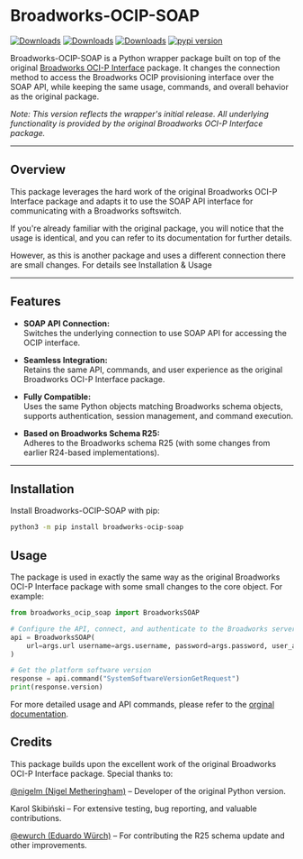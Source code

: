 # Broadworks-OCIP-SOAP

[![Downloads](https://static.pepy.tech/badge/broadworks-ocip-soap)](https://pepy.tech/project/broadworks-ocip-soap)
[![Downloads](https://static.pepy.tech/badge/broadworks-ocip-soap/month)](https://pepy.tech/project/broadworks-ocip-soap)
[![Downloads](https://static.pepy.tech/badge/broadworks-ocip-soap/week)](https://pepy.tech/project/broadworks-ocip-soap)
[![pypi version](https://img.shields.io/pypi/v/broadworks_ocip_soap.svg)](https://pypi.python.org/pypi/broadworks_ocip-soap)

Broadworks-OCIP-SOAP is a Python wrapper package built on top of the original [Broadworks OCI-P Interface](https://github.com/nigelm/broadworks_ocip/) package. It changes the connection method to access the Broadworks OCIP provisioning interface over the SOAP API, while keeping the same usage, commands, and overall behavior as the original package.

*Note: This version reflects the wrapper's initial release. All underlying functionality is provided by the original Broadworks OCI-P Interface package.*

---

## Overview

This package leverages the hard work of the original Broadworks OCI-P Interface package and adapts it to use the SOAP API interface for communicating with a Broadworks softswitch. 

If you're already familiar with the original package, you will notice that the usage is identical, and you can refer to its documentation for further details.

However, as this is another package and uses a different connection there are small changes. For details see Installation & Usage 

---

## Features

- **SOAP API Connection:**  
  Switches the underlying connection to use SOAP API for accessing the OCIP interface.

- **Seamless Integration:**  
  Retains the same API, commands, and user experience as the original Broadworks OCI-P Interface package.

- **Fully Compatible:**  
  Uses the same Python objects matching Broadworks schema objects, supports authentication, session management, and command execution.

- **Based on Broadworks Schema R25:**  
  Adheres to the Broadworks schema R25 (with some changes from earlier R24-based implementations).

---

## Installation

Install Broadworks-OCIP-SOAP with pip:

```bash
python3 -m pip install broadworks-ocip-soap
```

## Usage

The package is used in exactly the same way as the original Broadworks OCI-P Interface package with some small changes to the core object. For example:

```python
from broadworks_ocip_soap import BroadworksSOAP

# Configure the API, connect, and authenticate to the Broadworks server
api = BroadworksSOAP(
    url=args.url username=args.username, password=args.password, user_agent=args.user_agent
)

# Get the platform software version
response = api.command("SystemSoftwareVersionGetRequest")
print(response.version)
```

For more detailed usage and API commands, please refer to the [orginal documentation](https://nigelm.github.io/broadworks_ocip/).

## Credits

This package builds upon the excellent work of the original Broadworks OCI-P Interface package. Special thanks to:

[@nigelm (Nigel Metheringham)](https://github.com/nigelm/) – Developer of the original Python version.

Karol Skibiński – For extensive testing, bug reporting, and valuable contributions.

[@ewurch (Eduardo Würch)](https://github.com/ewurch) – For contributing the R25 schema update and other improvements.

